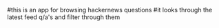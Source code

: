 #this is an app for browsing hackernews questions
#it looks through the latest feed q/a's and filter through them
